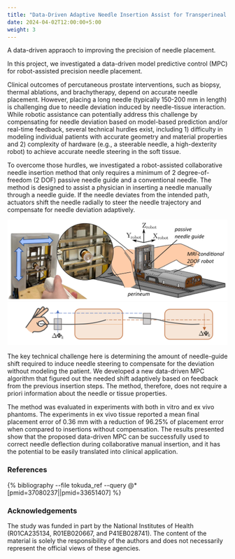 ```yaml
---
title: "Data-Driven Adaptive Needle Insertion Assist for Transperineal Prostate Interventions"
date: 2024-04-02T12:00:00+5:00
weight: 3
---
```


A data-driven appraoch to improving the precision of needle placement.

In this project, we investigated a data-driven model predictive control (MPC) for robot-assisted precision needle placement. 

Clinical outcomes of percutaneous prostate interventions, such as biopsy, thermal ablations, and brachytherapy, depend on accurate needle placement. However, placing a long needle (typically 150-200 mm in length) is challenging due to needle deviation induced by needle-tissue interaction. While robotic assistance can potentially address this challenge by compensating for needle deviation based on model-based prediction and/or real-time feedback, several technical hurdles exist, including 1) difficulty in modeling individual patients with accurate geometry and material properties and 2)  complexity of hardware (e.g., a steerable needle, a high-dexterity robot) to achieve accurate needle steering in the soft tissue. 

To overcome those hurdles, we investigated a robot-assisted collaborative needle insertion method that only requires a minimum of 2 degree-of-freedom (2 DOF) passive needle guide and a conventional needle. The method is designed to assist a physician in inserting a needle manually through a needle guide. If the needle deviates from the intended path, actuators shift the needle radially to steer the needle trajectory and compensate for needle deviation adaptively. 


![Radial needle shift - overview](/images/projects/radial-needle-shift-1.png)
![Radial needle shift - algorithm](/images/projects/radial-needle-shift-2.png)

The key technical challenge here is determining the amount of needle-guide shift required to induce needle steering to compensate for the deviation without modeling the patient. We developed a new data-driven MPC algorithm that figured out the needed shift adaptively based on feedback from the previous insertion steps. The method, therefore, does not require a priori information about the needle or tissue properties. 

The method was evaluated in experiments with both in vitro and ex vivo phantoms. The experiments in ex vivo tissue reported a mean final placement error of 0.36 mm with a reduction of 96.25% of placement error when compared to insertions without compensation. The results presented show that the proposed data-driven MPC can be successfully used to correct needle deflection during collaborative manual insertion, and it has the potential to be easily translated into clinical application.

### References

{% bibliography --file tokuda_ref --query @*[pmid=37080237||pmid=33651407] %}

### Acknowledgements

The study was funded in part by the National Institutes of Health (R01CA235134, R01EB020667, and P41EB028741). The content of the material is solely the responsibility of the authors and does not necessarily represent the official views of these agencies.




